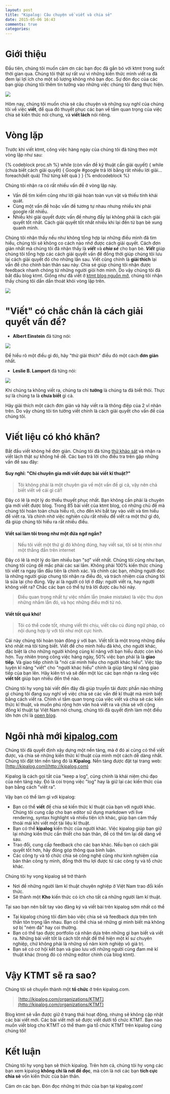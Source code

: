 ```yaml
---
layout: post
title: "Kipalog: Câu chuyện về viết và chia sẻ"
date: 2015-05-06 16:43
comments: true
categories:
---
```


# Giới thiệu
Đầu tiên, chúng tôi muốn cảm ơn các bạn đọc đã gắn bó với ktmt trong suốt thời gian qua. Chúng tôi thật sự rất vui vì những kiến thức mình viết ra đã đem lại lợi ích cho một số lượng không nhỏ bạn đọc. Sự đón đọc của các bạn giúp chúng tôi thêm tin tưởng vào những việc chúng tôi đang thực hiện.

![](https://s3-ap-southeast-1.amazonaws.com/kipalog.com/blob_chuju0zn2l)

Hôm nay, chúng tôi muốn chia sẻ câu chuyện và những suy nghĩ của chúng tôi về việc **viết**, để qua đó thuyết phục các bạn về tầm quan trọng của việc chia sẻ kiến thức nói chung, và **viết lách** nói riêng.

# Vòng lặp

Trước khi viết ktmt, công việc hàng ngày của chúng tôi đã từng theo một vòng lặp như sau:

{% codeblock proc.sh %}
while (còn vấn đề kỹ thuật cần giải quyết) {
  while (chưa biết cách giải quyết) {
    Google   #google trả lời bằng rất nhiều lời giải...
    foreach(kết quả)
    Thử từng kết quả
  }
}
{% endcodeblock %}

Chúng tôi nhận ra có rất nhiều vấn đề ở vòng lặp này.
- Vấn đề tìm kiếm cũng như lời giải hoàn toàn vụn vặt và thiếu tính khái quát.
- Cùng một vấn đề hoặc vấn đề tương tự nhau nhưng nhiều khi phải google rất nhiều.
- Nhiều khi giải quyết được vấn đề nhưng đấy lại không phải là cách giải quyết tốt nhất. Cách giải quyết tốt nhất nhiều khi lại đến từ bạn bè xung quanh mình.

Chúng tôi nhận thấy nếu như không tổng hợp lại những điều mình đã tìm hiểu, chúng tôi sẽ không co cách nào nhớ được cách giải quyết. Cách đơn giản nhất mà chúng tôi đã nhận thấy là ***viết*** và ***chia sẻ*** cho bạn bè. ***Viết*** giúp chúng tôi tổng hợp các cách giải quyết vấn đề đồng thời giúp chúng tôi lưu lại cách giải quyết đó cho những lần sau. Viết cũng chính là **giải thích** lại vấn đề cho chính bản thân sau này. Chia sẻ giúp chúng tôi nhận được feedback nhanh chóng từ những người giỏi hơn mình. Do vậy chúng tôi đã bắt đầu blog ktmt. Giống như đã viết ở [ktmt blog nguồn mở](http://ktmt.github.io/blog/2015/03/08/ktmt-blog-nguon-mo/), chúng tôi nhận thấy chúng tôi dần dần thoát khỏi vòng lặp trên.

![](https://s3-ap-southeast-1.amazonaws.com/kipalog.com/blob_6ynsrhkggx)

# "Viết" có chắc chắn là cách giải quyết vấn đề?

* **Albert Einstein** đã từng nói:

![](https://s3-ap-southeast-1.amazonaws.com/kipalog.com/blob_t1aodwath4)

Để hiểu rõ một điều gì đó, hãy "thử giải thích" điều đó một cách **đơn giản** nhất.

* **Leslie B. Lamport** đã từng nói:

![](https://s3-ap-southeast-1.amazonaws.com/kipalog.com/blob_zw3krc6uif)

Khi chúng ta không viết ra, chúng ta chỉ **tưởng** là chúng ta đã biết thôi. Thực sự là chúng ta là **chưa biết** gì cả.

Hãy giải thích một cách đơn giản và hãy viết ra là thông điệp của 2 vĩ nhân trên. Do vậy chúng tôi tin tưởng viết chính là cách giải quyết cho vấn đề của chúng tôi.

# Viết liệu có khó khăn?

Bắt đầu viết không hề đơn giản. Chúng tôi đã từng [thử khảo sát](http://ktmt.github.io/blog/2014/09/08/tong-ket-ban-dieu-tra-ve-thoi-quen-programmer-cua-blog-ktmt/) và nhận ra viết lách thật sự không hề dễ. Các bạn trả lời cho điều tra trên gặp những vấn đề sau đây:

#### Suy nghĩ: "Chỉ chuyên gia mới viết được bài viết kĩ thuật?"

> Tôi không phải là một chuyên gia về một vấn đề gì cả, vậy nên chả biết viết về cái gì cả!!

Đây có lẽ là một lý do thiếu thuyết phục nhất. Bạn không cần phải là chuyên gia mới viết được blog. Trong 85 bài viết của ktmt blog, có những chủ đề mà chúng tôi hoàn toàn chưa hiểu rõ, cho đến khi bắt tay vào viết và tìm hiểu để viết ra. Và chính nhờ việc nghiên cứu rất nhiều để viết ra một thứ gì đó, đã giúp chúng tôi hiểu ra rất nhiều điều.

#### Viết sai làm tôi trong như một đứa ngớ ngẩn?

> Nếu tôi viết một thứ gì đó không đúng, hay viết sai, tôi sẽ bị nhìn như một thằng đần trên internet

Đây có lẽ là một lý do làm nhiều bạn "sợ" viết nhất. Chúng tôi cũng như bạn, chúng tôi cũng dễ mắc phải các sai lầm. Không phải 100% kiến thức chúng tôi viết ra ngay lần đầu tiên là chính xác. Và chính các bạn, những người đọc là những người giúp chung tôi nhận ra điều đó, và trách nhiệm của chúng tôi là sửa lại cho đúng. Vậy ai là người có lợi ở đây: người viết ra, hay người không viết ra? Chắc các bạn có thể tự trả lời được câu hỏi này.

> Điều quan trọng nhất tự việc nhầm lẫn (make mistake) là việc thu dọn những nhầm lẫn đó, và học những điều mới từ nó.

#### Viết tốt quá khó!

> Tôi có thể code tốt, nhưng viết thì chịu, viết  câu cú đúng ngữ pháp, có nội dung hợp lý với tôi như một cực hình.

Cái này chúng tôi hoàn toàn đông ý với bạn. Viết tốt là một trong những điều khó nhất mà tôi từng biết. Viết để cho mình hiểu đã khó, cho người khác, đặc biệt là cho những người không cùng kĩ năng với bạn hiểu được còn khó hơn.
Tuy nhiên trong công việc hàng ngày, 50% việc bạn phải là là **giao tiếp**.
Và giao tiếp chính là "nói cái mình hiểu cho người khác hiểu". Việc tập luyện kĩ năng "viết" cho "người khác hiểu" chính là giúp tăng kĩ năng giao tiếp của bạn lên. Hãy kiên trì và sẽ đến một lúc các bạn nhận ra rằng việc **viết tốt** giúp bạn nhiều đến thế nào.

Chúng tôi hy vọng bài viết đến đây đã giúp truyền tải được phần nào những gì chúng tôi đang suy nghĩ về việc chia sẻ các vấn đề kĩ thuật mà mình biết bằng cách viết ra.
Chính vì tầm quan trọng của việc viết và chia sẻ các kiến thức kĩ thuật, và muốn phủ rộng hơn văn hoá viết ra và chia sẻ với cộng đồng kĩ thuật tại Việt Nam nói chung, chúng tôi đã quyết định làm một điều lớn hơn chỉ là [open blog](http://ktmt.github.io/blog/2015/03/08/ktmt-blog-nguon-mo/).

# Ngôi nhà mới [kipalog.com](http://kipalog.com)

Chúng tôi đã quyết định xây dựng một nền tảng, mà ở đó ai cũng có thể viết được, và chia sẻ những kiến thức kĩ thuật của mình một cách dễ dàng nhất. Chúng tôi đặt tên nền tảng đó là **Kipalog**.
Nền tảng được đặt tại trang web: [http://kipalog.com](http://kipalog.com)

Kipalog là cách gọi tắt của "keep a log", cũng chính là khái niệm chủ đạo của nền tảng này. Đó là coi trọng việc "log" hay là giữ lại các kiến thức của bạn bằng cách "viết ra".

Vậy bạn có thể làm gì với kipalog:

- Bạn có thể **viết** để chia sẻ kiến thức kĩ thuật của bạn với người khác. Chúng tôi cung cấp cho bạn editor sử dụng markdown với live rendering, syntax highlight và nhiều tiện ích khác, giúp bạn cảm thấy thoải mái khi viết một tài liệu kĩ thuật.
- Bạn có thể **kipalog** kiến thức của người khác. Việc kipalog giúp bạn giữ lại những kiến thức cần thiết cho bản thân, để có thể tìm lại dễ dàng về sau.
- Trao đổi, cung cấp feedback cho các bạn khác. Nếu bạn có cách giải quyết tốt hơn, hãy đóng góp thông qua bình luận.
- Các công ty và tổ chức chia sẻ công nghệ cũng như kinh nghiệm của bản thân công ty mình, đồng thời thu lợi được từ các công ty và tổ chức khác.

Chúng tôi hy vọng kipalog sẽ trở thành

- Nơi để những người làm kĩ thuật chuyên nghiệp ở Việt Nam trao đổi kiến thức.
- Sẽ thành một **Kho** kiến thức có ích cho tất cả những người làm kĩ thuật.

Tại sao bạn nên bắt tay vào đăng ký và viết bài trên kipalog sớm nhất có thể

- Tại kipalog chúng tôi đảm bảo việc chia sẻ và feedback dựa trên tinh thần tôn trọng lẫn nhau. Bạn có thể chia sẻ những gì mình biết mà không sợ bị "ném đá" hay coi thường.
- Bạn có thể tạo được portfolio cá nhân dựa trên những gì bạn biết và viết ra. Những bài viết tốt là cách tốt nhất để thể hiện một kĩ sư chuyên nghiệp, chứ không phải là những số năm kinh nghiệp vô giá trị.
- Bạn sẽ có cơ hội kết bạn và giao lưu với những người cùng đam mê kĩ thuật khác (trong đó có những editor chính của blog ktmt).

# Vậy KTMT sẽ ra sao?

Chúng tôi sẽ chuyển thành một **tổ chức** ở trên kipalog.com.

> [http://kipalog.com/organizations/KTMT](http://kipalog.com/organizations/KTMT)

Blog ktmt sẽ vẫn được giữ ở trạng thái hoạt động, nhưng sẽ không cập nhật các bài viết mới. Các bài viết mới sẽ được viết dưới tổ chức KTMT. Bạn nào muốn viết blog cho KTMT có thể tham gia tổ chức KTMT trên kipalog cùng chúng tôi!

# Kết luận

Chúng tôi hy vọng bạn sẽ thích kipalog. Trên hơn cả, chúng tôi hy vọng các bạn xem kipalog **không chỉ là nơi để đọc**, mà còn là nơi các bạn **tích cực chia sẻ** vốn kiến thức của bản thân.

Cám ơn các bạn. Đón đọc những tri thức của bạn tại kipalog.com!
